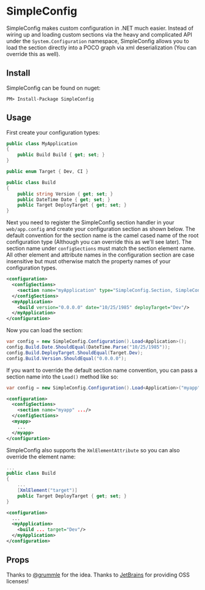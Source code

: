 SimpleConfig
=============

SimpleConfig makes custom configuration in .NET much easier. Instead of wiring up and loading custom sections via the heavy and complicated API under the `System.Configuration` namespace, SimpleConfig allows you to load the section directly into a POCO graph via xml deserialization (You can override this as well).

Install
------------

SimpleConfig can be found on nuget:

    PM> Install-Package SimpleConfig

Usage
------------

First create your configuration types:

```csharp
public class MyApplication
{
    public Build Build { get; set; }
}

public enum Target { Dev, CI }

public class Build
{
    public string Version { get; set; }
    public DateTime Date { get; set; }
    public Target DeployTarget { get; set; }
}
```

Next you need to register the SimpleConfig section handler in your `web/app.config` and create your configuration section as shown below. The default convention for the section name is the camel cased name of the root configuration type (Although you can override this as we'll see later). The section name under `configSections` must match the section element name. All other element and attribute names in the configuration section are case insensitive but must otherwise match the property names of your configuration types.

```xml
<configuration>
  <configSections>
    <section name="myApplication" type="SimpleConfig.Section, SimpleConfig"/>
  </configSections>
  <myApplication>
    <build version="0.0.0.0" date="10/25/1985" deployTarget="Dev"/>
  </myApplication>
</configuration>
```

Now you can load the section:

```csharp
var config = new SimpleConfig.Configuration().Load<Application>();
config.Build.Date.ShouldEqual(DateTime.Parse("10/25/1985"));
config.Build.DeployTarget.ShouldEqual(Target.Dev);
config.Build.Version.ShouldEqual("0.0.0.0");
```

If you want to override the default section name convention, you can pass a section name into the `Load()` method like so:

```csharp
var config = new SimpleConfig.Configuration().Load<Application>("myapp");
```

```xml
<configuration>
  <configSections>
    <section name="myapp" .../>
  </configSections>
  <myapp>
    ...
  </myapp>
</configuration>
```

SimpleConfig also supports the `XmlElementAttribute` so you can also override the element name:

```csharp
...
public class Build
{
    ...
    [XmlElement("target")]
    public Target DeployTarget { get; set; }
}
```

```xml
<configuration>
  ...
  <myApplication>
    <build ... target="Dev"/>
  </myApplication>
</configuration>
```

Props
------------

Thanks to [@grummle](/grummle) for the idea. Thanks to [JetBrains](http://www.jetbrains.com/) for providing OSS licenses! 